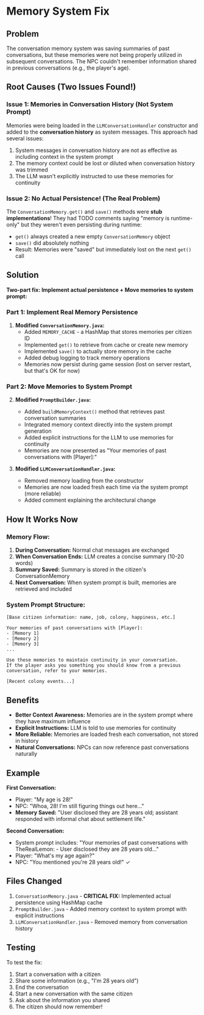 # Memory System Fix

## Problem
The conversation memory system was saving summaries of past conversations, but these memories were not being properly utilized in subsequent conversations. The NPC couldn't remember information shared in previous conversations (e.g., the player's age).

## Root Causes (Two Issues Found!)

### Issue 1: Memories in Conversation History (Not System Prompt)
Memories were being loaded in the `LLMConversationHandler` constructor and added to the **conversation history** as system messages. This approach had several issues:
1. System messages in conversation history are not as effective as including context in the system prompt
2. The memory context could be lost or diluted when conversation history was trimmed
3. The LLM wasn't explicitly instructed to use these memories for continuity

### Issue 2: No Actual Persistence! (The Real Problem)
The `ConversationMemory.get()` and `save()` methods were **stub implementations**! They had TODO comments saying "memory is runtime-only" but they weren't even persisting during runtime:
- `get()` always created a new empty `ConversationMemory` object
- `save()` did absolutely nothing
- Result: Memories were "saved" but immediately lost on the next `get()` call

## Solution
**Two-part fix: Implement actual persistence + Move memories to system prompt:**

### Part 1: Implement Real Memory Persistence

1. **Modified `ConversationMemory.java`:**
   - Added `MEMORY_CACHE` - a HashMap that stores memories per citizen ID
   - Implemented `get()` to retrieve from cache or create new memory
   - Implemented `save()` to actually store memory in the cache
   - Added debug logging to track memory operations
   - Memories now persist during game session (lost on server restart, but that's OK for now)

### Part 2: Move Memories to System Prompt

2. **Modified `PromptBuilder.java`:**
   - Added `buildMemoryContext()` method that retrieves past conversation summaries
   - Integrated memory context directly into the system prompt generation
   - Added explicit instructions for the LLM to use memories for continuity
   - Memories are now presented as "Your memories of past conversations with [Player]:"

3. **Modified `LLMConversationHandler.java`:**
   - Removed memory loading from the constructor
   - Memories are now loaded fresh each time via the system prompt (more reliable)
   - Added comment explaining the architectural change

## How It Works Now

### Memory Flow:
1. **During Conversation:** Normal chat messages are exchanged
2. **When Conversation Ends:** LLM creates a concise summary (10-20 words)
3. **Summary Saved:** Summary is stored in the citizen's ConversationMemory
4. **Next Conversation:** When system prompt is built, memories are retrieved and included

### System Prompt Structure:
```
[Base citizen information: name, job, colony, happiness, etc.]

Your memories of past conversations with [Player]:
- [Memory 1]
- [Memory 2]
- [Memory 3]
...

Use these memories to maintain continuity in your conversation.
If the player asks you something you should know from a previous conversation, refer to your memories.

[Recent colony events...]
```

## Benefits
- **Better Context Awareness:** Memories are in the system prompt where they have maximum influence
- **Explicit Instructions:** LLM is told to use memories for continuity
- **More Reliable:** Memories are loaded fresh each conversation, not stored in history
- **Natural Conversations:** NPCs can now reference past conversations naturally

## Example
**First Conversation:**
- Player: "My age is 28!"
- NPC: "Whoa, 28! I'm still figuring things out here..."
- **Memory Saved:** "User disclosed they are 28 years old; assistant responded with informal chat about settlement life."

**Second Conversation:**
- System prompt includes: "Your memories of past conversations with TheRealLemon: - User disclosed they are 28 years old..."
- Player: "What's my age again?"
- NPC: "You mentioned you're 28 years old!" ✓

## Files Changed
1. `ConversationMemory.java` - **CRITICAL FIX:** Implemented actual persistence using HashMap cache
2. `PromptBuilder.java` - Added memory context to system prompt with explicit instructions
3. `LLMConversationHandler.java` - Removed memory from conversation history

## Testing
To test the fix:
1. Start a conversation with a citizen
2. Share some information (e.g., "I'm 28 years old")
3. End the conversation
4. Start a new conversation with the same citizen
5. Ask about the information you shared
6. The citizen should now remember!

